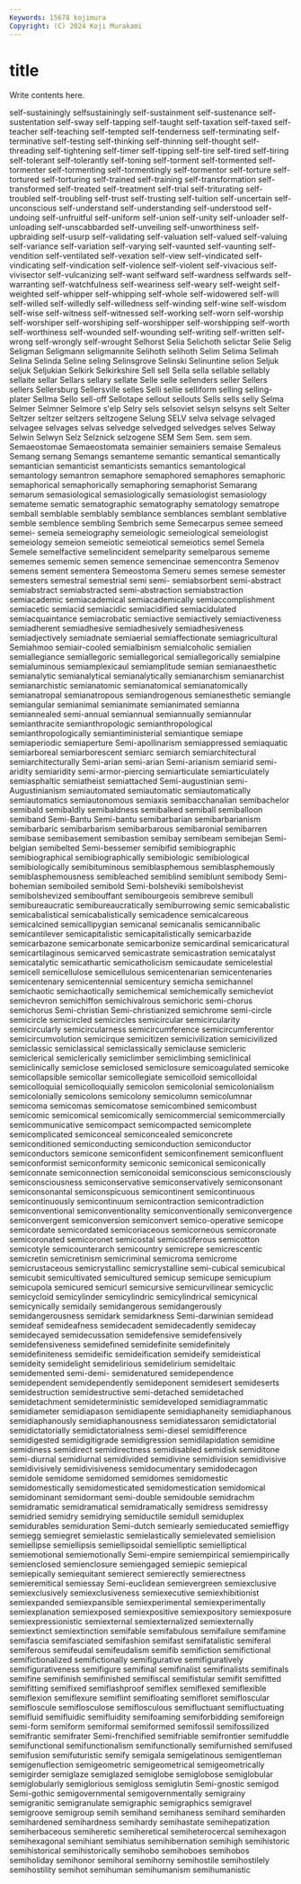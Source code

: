 ```yaml
---
Keywords: 15678 kojimura
Copyright: (C) 2024 Koji Murakami
---
```


# title

Write contents here.



 self-sustainingly selfsustainingly
self-sustainment self-sustenance self-sustentation self-sway self-tapping self-taught self-taxation self-taxed self-teacher self-teaching
self-tempted self-tenderness self-terminating self-terminative self-testing self-thinking self-thinning self-thought self-threading self-tightening
self-timer self-tipping self-tire self-tired self-tiring self-tolerant self-tolerantly self-toning self-torment self-tormented
self-tormenter self-tormenting self-tormentingly self-tormentor self-torture self-tortured self-torturing self-trained self-training self-transformation
self-transformed self-treated self-treatment self-trial self-triturating self-troubled self-troubling self-trust self-trusting self-tuition
self-uncertain self-unconscious self-understand self-understanding self-understood self-undoing self-unfruitful self-uniform self-union self-unity
self-unloader self-unloading self-unscabbarded self-unveiling self-unworthiness self-upbraiding self-usurp self-validating self-valuation self-valued
self-valuing self-variance self-variation self-varying self-vaunted self-vaunting self-vendition self-ventilated self-vexation self-view
self-vindicated self-vindicating self-vindication self-violence self-violent self-vivacious self-vivisector self-vulcanizing self-want selfward
self-wardness selfwards self-warranting self-watchfulness self-weariness self-weary self-weight self-weighted self-whipper self-whipping
self-whole self-widowered self-will self-willed self-willedly self-willedness self-winding self-wine self-wisdom self-wise
self-witness self-witnessed self-working self-worn self-worship self-worshiper self-worshiping self-worshipper self-worshipping self-worth
self-worthiness self-wounded self-wounding self-writing self-written self-wrong self-wrongly self-wrought Selhorst Selia
Selichoth selictar Selie Selig Seligman Seligmann seligmannite Selihoth selihoth Selim
Selima Selimah Selina Selinda Seline seling Selinsgrove Selinski Selinuntine selion
Seljuk seljuk Seljukian Selkirk Selkirkshire Sell sell Sella sella sellable
sellably sellaite sellar Sellars sellary sellate Selle selle sellenders seller
Sellers sellers Sellersburg Sellersville selles Selli sellie selliform selling selling-plater
Sellma Sello sell-off Sellotape sellout sellouts Sells sells selly Selma
Selmer Selmner Selmore s'elp Selry sels selsoviet selsyn selsyns selt
Selter Seltzer seltzer seltzers seltzogene Selung SELV selva selvage selvaged
selvagee selvages selvas selvedge selvedged selvedges selves Selway Selwin Selwyn
Selz Selznick selzogene SEM Sem Sem. sem sem. Semaeostomae Semaeostomata
semainier semainiers semaise Semaleus Semang semang Semangs semanteme semantic semantical
semantically semantician semanticist semanticists semantics semantological semantology semantron semaphore semaphored
semaphores semaphoric semaphorical semaphorically semaphoring semaphorist Semarang semarum semasiological semasiologically
semasiologist semasiology semateme sematic sematographic sematography sematology sematrope semball semblable
semblably semblance semblances semblant semblative semble semblence sembling Sembrich seme
Semecarpus semee semeed semei- semeia semeiography semeiologic semeiological semeiologist semeiology
semeion semeiotic semeiotical semeiotics semel Semela Semele semelfactive semelincident semelparity
semelparous sememe sememes sememic semen semence semencinae semencontra Semenov semens
sement sementera Semeostoma Semeru semes semese semester semesters semestral semestrial
semi semi- semiabsorbent semi-abstract semiabstract semiabstracted semi-abstraction semiabstraction semiacademic semiacademical
semiacademically semiaccomplishment semiacetic semiacid semiacidic semiacidified semiacidulated semiacquaintance semiacrobatic semiactive
semiactively semiactiveness semiadherent semiadhesive semiadhesively semiadhesiveness semiadjectively semiadnate semiaerial semiaffectionate
semiagricultural Semiahmoo semiair-cooled semialbinism semialcoholic semialien semiallegiance semiallegoric semiallegorical semiallegorically
semialpine semialuminous semiamplexicaul semiamplitude semian semianaesthetic semianalytic semianalytical semianalytically semianarchism
semianarchist semianarchistic semianatomic semianatomical semianatomically semianatropal semianatropous semiandrogenous semianesthetic semiangle
semiangular semianimal semianimate semianimated semianna semiannealed semi-annual semiannual semiannually semiannular
semianthracite semianthropologic semianthropological semianthropologically semiantiministerial semiantique semiape semiaperiodic semiaperture Semi-apollinarism
semiappressed semiaquatic semiarboreal semiarborescent semiarc semiarch semiarchitectural semiarchitecturally Semi-arian semi-arian
Semi-arianism semiarid semi-aridity semiaridity semi-armor-piercing semiarticulate semiarticulately semiasphaltic semiatheist semiattached
Semi-augustinian semi-Augustinianism semiautomated semiautomatic semiautomatically semiautomatics semiautonomous semiaxis semibacchanalian semibachelor
semibald semibaldly semibaldness semibalked semiball semiballoon semiband Semi-Bantu Semi-bantu semibarbarian
semibarbarianism semibarbaric semibarbarism semibarbarous semibaronial semibarren semibase semibasement semibastion semibay
semibeam semibejan Semi-belgian semibelted Semi-bessemer semibifid semibiographic semibiographical semibiographically semibiologic
semibiological semibiologically semibituminous semiblasphemous semiblasphemously semiblasphemousness semibleached semiblind semiblunt semibody
Semi-bohemian semiboiled semibold Semi-bolsheviki semibolshevist semibolshevized semibouffant semibourgeois semibreve semibull
semibureaucratic semibureaucratically semiburrowing semic semicabalistic semicabalistical semicabalistically semicadence semicalcareous semicalcined
semicallipygian semicanal semicanalis semicannibalic semicantilever semicapitalistic semicapitalistically semicarbazide semicarbazone semicarbonate
semicarbonize semicardinal semicaricatural semicartilaginous semicarved semicastrate semicastration semicatalyst semicatalytic semicathartic
semicatholicism semicaudate semicelestial semicell semicellulose semicellulous semicentenarian semicentenaries semicentenary semicentennial
semicentury semicha semichannel semichaotic semichaotically semichemical semichemically semicheviot semichevron semichiffon
semichivalrous semichoric semi-chorus semichorus Semi-christian Semi-christianized semichrome semi-circle semicircle semicircled
semicircles semicircular semicircularity semicircularly semicircularness semicircumference semicircumferentor semicircumvolution semicirque semicitizen
semicivilization semicivilized semiclassic semiclassical semiclassically semiclause semicleric semiclerical semiclerically semiclimber
semiclimbing semiclinical semiclinically semiclose semiclosed semiclosure semicoagulated semicoke semicollapsible semicollar
semicollegiate semicolloid semicolloidal semicolloquial semicolloquially semicolon semicolonial semicolonialism semicolonially semicolons
semicolony semicolumn semicolumnar semicoma semicomas semicomatose semicombined semicombust semicomic semicomical
semicomically semicommercial semicommercially semicommunicative semicompact semicompacted semicomplete semicomplicated semiconceal semiconcealed
semiconcrete semiconditioned semiconducting semiconduction semiconductor semiconductors semicone semiconfident semiconfinement semiconfluent
semiconformist semiconformity semiconic semiconical semiconically semiconnate semiconnection semiconoidal semiconscious semiconsciously
semiconsciousness semiconservative semiconservatively semiconsonant semiconsonantal semiconspicuous semicontinent semicontinuous semicontinuously semicontinuum
semicontraction semicontradiction semiconventional semiconventionality semiconventionally semiconvergence semiconvergent semiconversion semiconvert semico-operative
semicope semicordate semicordated semicoriaceous semicorneous semicoronate semicoronated semicoronet semicostal semicostiferous
semicotton semicotyle semicounterarch semicountry semicrepe semicrescentic semicretin semicretinism semicriminal semicroma
semicrome semicrustaceous semicrystallinc semicrystalline semi-cubical semicubical semicubit semicultivated semicultured semicup
semicupe semicupium semicupola semicured semicurl semicursive semicurvilinear semicyclic semicycloid semicylinder
semicylindric semicylindrical semicynical semicynically semidaily semidangerous semidangerously semidangerousness semidark semidarkness
Semi-darwinian semidead semideaf semideafness semidecadent semidecadently semidecay semidecayed semidecussation semidefensive
semidefensively semidefensiveness semidefined semidefinite semidefinitely semidefiniteness semideific semideification semideify semideistical
semideity semidelight semidelirious semidelirium semideltaic semidemented semi-demi- semidenatured semidependence semidependent
semidependently semideponent semidesert semideserts semidestruction semidestructive semi-detached semidetached semidetachment semideterministic
semideveloped semidiagrammatic semidiameter semidiapason semidiapente semidiaphaneity semidiaphanous semidiaphanously semidiaphanousness semidiatessaron
semidictatorial semidictatorially semidictatorialness semi-diesel semidifference semidigested semidigitigrade semidigression semidilapidation semidine
semidiness semidirect semidirectness semidisabled semidisk semiditone semi-diurnal semidiurnal semidivided semidivine
semidivision semidivisive semidivisively semidivisiveness semidocumentary semidodecagon semidole semidome semidomed semidomes
semidomestic semidomestically semidomesticated semidomestication semidomical semidominant semidormant semi-double semidouble semidrachm
semidramatic semidramatical semidramatically semidress semidressy semidried semidry semidrying semiductile semidull
semiduplex semidurables semiduration Semi-dutch semiearly semieducated semieffigy semiegg semiegret semielastic
semielastically semielevated semielision semiellipse semiellipsis semiellipsoidal semielliptic semielliptical semiemotional semiemotionally
Semi-empire semiempirical semiempirically semienclosed semienclosure semiengaged semiepic semiepical semiepically semiequitant
semierect semierectly semierectness semieremitical semiessay Semi-euclidean semievergreen semiexclusive semiexclusively semiexclusiveness
semiexecutive semiexhibitionist semiexpanded semiexpansible semiexperimental semiexperimentally semiexplanation semiexposed semiexpositive semiexpository
semiexposure semiexpressionistic semiexternal semiexternalized semiexternally semiextinct semiextinction semifable semifabulous semifailure
semifamine semifascia semifasciated semifashion semifast semifatalistic semiferal semiferous semifeudal semifeudalism
semifib semifiction semifictional semifictionalized semifictionally semifigurative semifiguratively semifigurativeness semifigure semifinal
semifinalist semifinalists semifinals semifine semifinish semifinished semifiscal semifistular semifit semifitted
semifitting semifixed semiflashproof semiflex semiflexed semiflexible semiflexion semiflexure semiflint semifloating
semifloret semifloscular semifloscule semiflosculose semiflosculous semifluctuant semifluctuating semifluid semifluidic semifluidity
semifoaming semiforbidding semiforeign semi-form semiform semiformal semiformed semifossil semifossilized semifrantic
semifrater Semi-frenchified semifriable semifrontier semifuddle semifunctional semifunctionalism semifunctionally semifurnished semifused
semifusion semifuturistic semify semigala semigelatinous semigentleman semigenuflection semigeometric semigeometrical semigeometrically
semigirder semiglaze semiglazed semiglobe semiglobose semiglobular semiglobularly semiglorious semigloss semiglutin
Semi-gnostic semigod Semi-gothic semigovernmental semigovernmentally semigrainy semigranitic semigranulate semigraphic semigraphics
semigravel semigroove semigroup semih semihand semihaness semihard semiharden semihardened semihardness
semihardy semihastate semihepatization semiherbaceous semiheretic semiheretical semiheterocercal semihexagon semihexagonal semihiant
semihiatus semihibernation semihigh semihistoric semihistorical semihistorically semihobo semihoboes semihobos semiholiday
semihonor semihoral semihorny semihostile semihostilely semihostility semihot semihuman semihumanism semihumanistic
